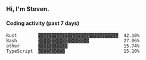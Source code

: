 ### Hi, I'm Steven.

#### Coding activity (past 7 days)
```
Rust        ▓▓▓▓▓▓▓▓▓▓▓▓▓▓▓▓▓▓▓▓▓▓▓▓▓▓▓▓▓▓  42.10%
Bash        ▓▓▓▓▓▓▓▓▓▓▓▓▓▓▓▓▓▓▓             27.06%
other       ▓▓▓▓▓▓▓▓▓▓▓                     15.74%
TypeScript  ▓▓▓▓▓▓▓▓▓▓                      15.10%
```
